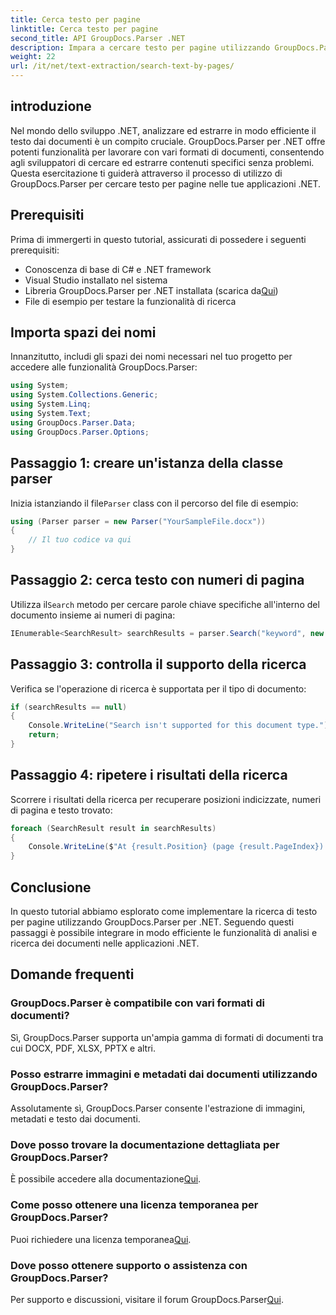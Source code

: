 ```yaml
---
title: Cerca testo per pagine
linktitle: Cerca testo per pagine
second_title: API GroupDocs.Parser .NET
description: Impara a cercare testo per pagine utilizzando GroupDocs.Parser per .NET. Estrai contenuto specifico in modo efficiente dai documenti nelle tue applicazioni .NET.
weight: 22
url: /it/net/text-extraction/search-text-by-pages/
---
```

## introduzione
Nel mondo dello sviluppo .NET, analizzare ed estrarre in modo efficiente il testo dai documenti è un compito cruciale. GroupDocs.Parser per .NET offre potenti funzionalità per lavorare con vari formati di documenti, consentendo agli sviluppatori di cercare ed estrarre contenuti specifici senza problemi. Questa esercitazione ti guiderà attraverso il processo di utilizzo di GroupDocs.Parser per cercare testo per pagine nelle tue applicazioni .NET.
## Prerequisiti
Prima di immergerti in questo tutorial, assicurati di possedere i seguenti prerequisiti:
- Conoscenza di base di C# e .NET framework
- Visual Studio installato nel sistema
-  Libreria GroupDocs.Parser per .NET installata (scarica da[Qui](https://releases.groupdocs.com/parser/net/))
- File di esempio per testare la funzionalità di ricerca
## Importa spazi dei nomi
Innanzitutto, includi gli spazi dei nomi necessari nel tuo progetto per accedere alle funzionalità GroupDocs.Parser:
```csharp
using System;
using System.Collections.Generic;
using System.Linq;
using System.Text;
using GroupDocs.Parser.Data;
using GroupDocs.Parser.Options;
```
## Passaggio 1: creare un'istanza della classe parser
 Inizia istanziando il file`Parser` class con il percorso del file di esempio:
```csharp
using (Parser parser = new Parser("YourSampleFile.docx"))
{
    // Il tuo codice va qui
}
```
## Passaggio 2: cerca testo con numeri di pagina
 Utilizza il`Search` metodo per cercare parole chiave specifiche all'interno del documento insieme ai numeri di pagina:
```csharp
IEnumerable<SearchResult> searchResults = parser.Search("keyword", new SearchOptions(false, false, false, true));
```
## Passaggio 3: controlla il supporto della ricerca
Verifica se l'operazione di ricerca è supportata per il tipo di documento:
```csharp
if (searchResults == null)
{
    Console.WriteLine("Search isn't supported for this document type.");
    return;
}
```
## Passaggio 4: ripetere i risultati della ricerca
Scorrere i risultati della ricerca per recuperare posizioni indicizzate, numeri di pagina e testo trovato:
```csharp
foreach (SearchResult result in searchResults)
{
    Console.WriteLine($"At {result.Position} (page {result.PageIndex}): {result.Text}");
}
```
## Conclusione
In questo tutorial abbiamo esplorato come implementare la ricerca di testo per pagine utilizzando GroupDocs.Parser per .NET. Seguendo questi passaggi è possibile integrare in modo efficiente le funzionalità di analisi e ricerca dei documenti nelle applicazioni .NET.

## Domande frequenti
### GroupDocs.Parser è compatibile con vari formati di documenti?
Sì, GroupDocs.Parser supporta un'ampia gamma di formati di documenti tra cui DOCX, PDF, XLSX, PPTX e altri.
### Posso estrarre immagini e metadati dai documenti utilizzando GroupDocs.Parser?
Assolutamente sì, GroupDocs.Parser consente l'estrazione di immagini, metadati e testo dai documenti.
### Dove posso trovare la documentazione dettagliata per GroupDocs.Parser?
 È possibile accedere alla documentazione[Qui](https://tutorials.groupdocs.com/parser/net/).
### Come posso ottenere una licenza temporanea per GroupDocs.Parser?
 Puoi richiedere una licenza temporanea[Qui](https://purchase.groupdocs.com/temporary-license/).
### Dove posso ottenere supporto o assistenza con GroupDocs.Parser?
 Per supporto e discussioni, visitare il forum GroupDocs.Parser[Qui](https://forum.groupdocs.com/c/parser/17).